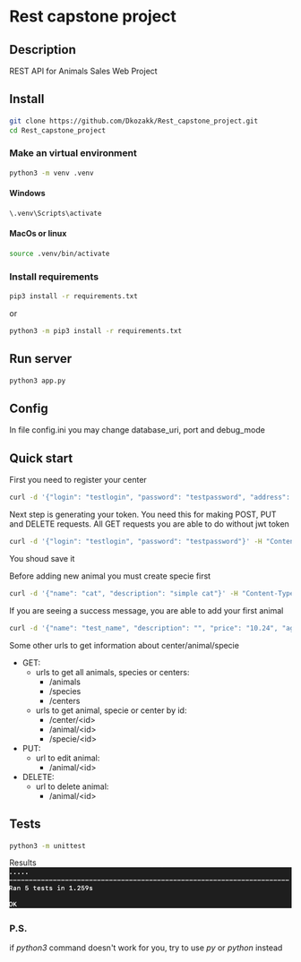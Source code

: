 # Rest capstone project
## Description
REST API for Animals Sales Web Project

## Install
```bash
git clone https://github.com/Dkozakk/Rest_capstone_project.git
cd Rest_capstone_project
```
### Make an virtual environment
```bash
python3 -m venv .venv
```
#### Windows
```bash
\.venv\Scripts\activate
```

#### MacOs or linux
```bash
source .venv/bin/activate
```
### Install requirements
```bash 
pip3 install -r requirements.txt
```
or

```bash
python3 -m pip3 install -r requirements.txt
```

## Run server

```bash
python3 app.py
```

## Config
In file config.ini you may change database_uri, port and debug_mode

## Quick start
First you need to register your center

```bash
curl -d '{"login": "testlogin", "password": "testpassword", "address": "test_address"}' -H "Content-Type: application/json" -X POST 'http://localhost:{port, default:5000}/register'
```

Next step is generating your token. You need this for making POST, PUT and DELETE requests. All GET requests
you are able to do without jwt token

```bash
curl -d '{"login": "testlogin", "password": "testpassword"}' -H "Content-Type: application/json" -X GET 'http://localhost:{port}/login'
```

You shoud save it

Before adding new animal you must create specie first

```bash
curl -d '{"name": "cat", "description": "simple cat"}' -H "Content-Type: application/json" -X POST 'http://localhost:{port}/species?token={token from previous step}'
```

If you are seeing a success message, you are able to add your first animal

```bash
curl -d '{"name": "test_name", "description": "", "price": "10.24", "age": 5, "specie": "cat"}' -H "Content-Type: application/json" -X POST 'http://localhost:{port}/animals?token={token}'
```

Some other urls to get information about center/animal/specie

- GET:
    - urls to get all animals, species or centers:
        * /animals
        * /species
        * /centers
    - urls to get animal, specie or center by id:
        * /center/\<id\>
        * /animal/\<id\>
        * /specie/\<id\>
- PUT:
    - url to edit animal:
        * /animal/\<id\>
- DELETE:
    - url to delete animal:
        * /animal/\<id\>


## Tests

```bash
python3 -m unittest
```

Results
![Tests image](/img/tests.png)

### P.S.
if *python3* command doesn't work for you, try to use *py* or *python* instead

